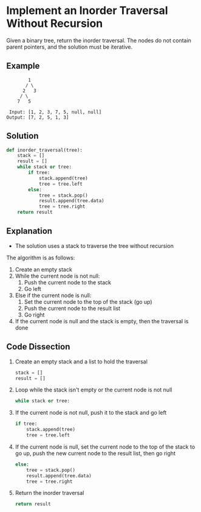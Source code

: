# Implement an Inorder Traversal Without Recursion
Given a binary tree, return the inorder traversal. The nodes do not contain parent pointers, and the solution must be iterative.

## Example
```
        1
       / \
      2   3
     / \
    7   5

 Input: [1, 2, 3, 7, 5, null, null]
Output: [7, 2, 5, 1, 3]
```

## Solution
```python
def inorder_traversal(tree):
    stack = []
    result = []
    while stack or tree:
        if tree:
            stack.append(tree)
            tree = tree.left
        else:
            tree = stack.pop()
            result.append(tree.data)
            tree = tree.right
    return result
```

## Explanation
* The solution uses a stack to traverse the tree without recursion

The algorithm is as follows:
1. Create an empty stack
2. While the current node is not null:
    1. Push the current node to the stack
    2. Go left
3. Else if the current node is null:
    1. Set the current node to the top of the stack (go up)
    2. Push the current node to the result list
    3. Go right
4. If the current node is null and the stack is empty, then the traversal is done

## Code Dissection
1. Create an empty stack and a list to hold the traversal
    ```python
    stack = []
    result = []
    ```
2. Loop while the stack isn't empty or the current node is not null
    ```python
    while stack or tree:
    ```
3. If the current node is not null, push it to the stack and go left
    ```python
    if tree:
        stack.append(tree)
        tree = tree.left
    ```
4. If the current node is null, set the current node to the top of the stack to go up, push the new current node to the result list, then go right
    ```python
    else:
        tree = stack.pop()
        result.append(tree.data)
        tree = tree.right
    ```
5. Return the inorder traversal
    ```python
    return result
    ```